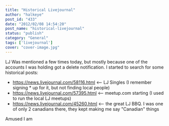 ```yaml
---
title: "Historical Livejournal"
author: "halkeye"
post_id: "433"
date: "2012/02/08 14:54:20"
post_name: "historical-livejournal"
status: "publish"
category: "General"
tags: ['livejournal']
cover: "cover-image.jpg"
---
```


LJ Was mentioned a few times today, but mostly because one of the accounts I was holding got a delete notification. I started to search for some historical posts:

*   <https://news.livejournal.com/58116.html> &lt;\-- LJ Singles (I remember signing * up for it, but not finding local people)
*   <https://news.livejournal.com/57395.html> &lt;\-- meetup.com starting (I used to run the local LJ meetups)
*   <https://news.livejournal.com/45260.html> &lt;\-- the great LJ BBQ. I was one of only 2 canadians there, they kept making me say "Canadian" things

Amused I am
